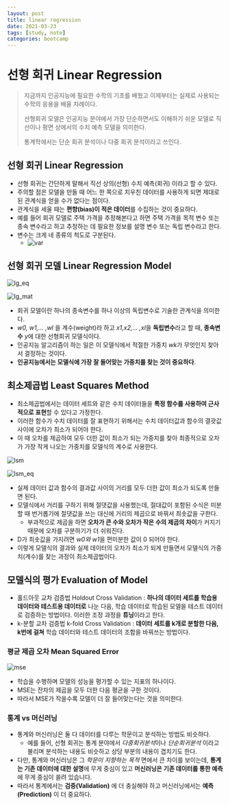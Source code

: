 ```yaml
---
layout: post
title: linear regression
date: 2021-03-23
tags: [study, note]
categories: bootcamp
---
```


# 선형 회귀 Linear Regression

> 지금까지 인공지능에 필요한 수학의 기초를 배웠고 이제부터는 실제로 사용되는 수학의 응용을 배울 차례이다.
>
> 선형회귀 모델은 인공지능 분야에서 가장 단순하면서도 이해하기 쉬운 모델로 직선이나 평면 상에서의 수치 예측 모델을 의미한다.
>
> 통계학에서는 단순 회귀 분석이나 다중 회귀 분석이라고 쓰인다.

## 선형 회귀 Linear Regression

- 선형 회귀는 간단하게 말해서 직선 상의(선형) 수치 예측(회귀) 이라고 할 수 있다.
- 주의할 점은 모델을 만들 때 어느 한 쪽으로 치우친 데이터를 사용하게 되면 제대로 된 관계식을 얻을 수가 없다는 점이다.
- 관계식을 세울 때는 **편향(bias)이 적은 데이터**를 수집하는 것이 중요하다.
- 예를 들어 회귀 모델로 주택 가격을 추정해본다고 하면 주택 가격을 목적 변수 또는 종속 변수라고 하고 추정하는 데 필요한 정보를 설명 변수 또는 독립 변수라고 한다.
- 변수는 크게 네 종류의 척도로 구분된다.
  - ![var](https://user-images.githubusercontent.com/28593767/111720795-f9621900-88a1-11eb-827a-d3203db9d33b.png)

## 선형 회귀 모델 Linear Regression Model

![lg_eq](https://user-images.githubusercontent.com/28593767/111720793-f830ec00-88a1-11eb-9f90-636d4b8528a5.png)

![lg_mat](https://user-images.githubusercontent.com/28593767/111720797-f9faaf80-88a1-11eb-90cc-ec1642e482b2.png)

- 회귀 모델이란 하나의 종속변수를 하나 이상의 독립변수로 기술한 관계식을 의미한다.
- _w0, w1,... ,wl_ 을 계수(weight)라 하고 *x1,x2,... ,xl*을 **독립변수**라고 할 때, **종속변수** *y*에 대한 선형회귀 모델식이다.
- 인공지능 알고리즘이 하는 일은 이 모델식에서 적절한 가중치 *wk*가 무엇인지 찾아서 결정하는 것이다.
- **인공지능에서는 모델식에 가장 잘 들어맞는 가중치를 찾는 것이 중요하다**.

## 최소제곱법 Least Squares Method

- 최소제곱법에서는 데이터 세트와 같은 수치 데이터들을 **특정 함수를 사용하여 근사적으로 표현**할 수 있다고 가정한다.
- 이러한 함수가 수치 데이터를 잘 표현하기 위해서는 수치 데이터값과 함수의 결괏값 사이에 오차가 최소가 되어야 한다.
- 이 때 오차를 제곱하여 모두 더한 값이 최소가 되는 가중치를 찾아 최종적으로 오차가 가장 작게 나오는 가중치를 모델식의 계수로 사용한다.

![lsm](https://user-images.githubusercontent.com/28593767/111720791-f7985580-88a1-11eb-83c2-b7a2ae1b28ce.png)

![lsm_eq](https://user-images.githubusercontent.com/28593767/111720789-f6672880-88a1-11eb-8471-b42b3b86e022.png)

- 실제 데이터 값과 함수의 결과값 사이의 거리를 모두 더한 값이 최소가 되도록 만들면 된다.
- 모델식에서 거리를 구하기 위해 절댓값을 사용했는데, 절대값이 포함된 수식은 미분할 때 번거롭기에 절댓값을 쓰는 대신에 거리의 제곱으로 바꿔서 최솟값을 구한다.
  - 부과적으로 제곱을 하면 **오차가 큰 수와 오차가 작은 수의 제곱의 차이**가 커지기 때문에 오차를 구분하기가 더 쉬워진다.
- D가 최솟값을 가지려면 *w0와 w1*을 편미분한 값이 0 되어야 한다.
- 이렇게 모델식의 결과와 실제 데이터의 오차가 최소가 되게 만들면서 모델식의 가중치(계수)를 찾는 과정이 최소제곱법이다.

## 모델식의 평가 Evaluation of Model

- 홀드아웃 교차 검증법 Holdout Cross Validation : **하나의 데이터 세트를 학습용 데이터와 테스트용 데이터로** 나눈 다음, 학습 데이터로 학습된 모델을 테스트 데이터로 검증하는 방법이다. 이러한 조정 과정을 **튜닝**이라고 한다.
- k-분할 교차 검증법 k-fold Cross Validation : **데이터 세트를 k개로 분할한 다음, k번에 걸쳐** 학습 데이터와 테스트 데이터의 조합을 바꿔쓰는 방법이다.

### 평균 제곱 오차 Mean Squared Error

![mse](https://user-images.githubusercontent.com/28593767/111720798-fa934600-88a1-11eb-9fed-3018f834768e.png)

- 학습을 수행하며 모델의 성능을 평가할 수 있는 지표의 하나이다.
- MSE는 잔차의 제곱을 모두 더한 다음 평균을 구한 것이다.
- 따라서 MSE가 작을수록 모델이 더 잘 들어맞는다는 것을 의미한다.

### 통계 vs 머신러닝

- 통계와 머신러닝은 둘 다 데이터를 다루는 학문이고 분석하는 방법도 비슷하다.
  - 예를 들어, 선형 회귀는 통계 분야에서 *다중회귀분석*이나 _단순회귀분석_ 이라고 불리며 분석하는 내용도 비슷하고 상당 부분의 내용이 겹치기도 한다.
- 다만, 통계와 머신러닝은 그 _학문이 지향하는 목적_ 면에서 큰 차이를 보이는데, **통계는 기존 데이터에 대한 설명**에 무게 중심이 있고 **머신러닝은 기존 데이터를 통한 예측**에 무게 중심이 쏠려 있습니다.
- 따라서 통계에서는 **검증(Validation)** 에 더 충실해야 하고 머신러닝에서는 **예측(Prediction)** 이 더 중요하다.
